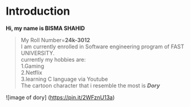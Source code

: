 # Introduction
**Hi, my name is BISMA SHAHID**
> My Roll Number=**24k-3012** \
I am currently enrolled in Software engineering program of FAST UNIVERSITY. \
currently my hobbies are: \
1.Gaming \
2.Netflix \
3.learning C language via Youtube \
The cartoon character that i resemble the most is ***Dory***

![image of dory] (https://pin.it/2WFznU13a)
